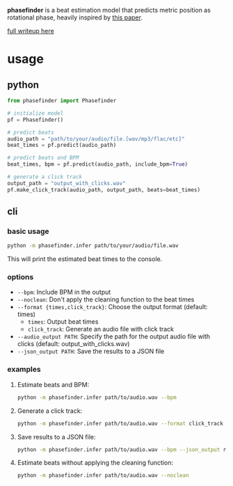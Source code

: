 **phasefinder** is a beat estimation model that predicts metric position as rotational phase, heavily inspired by [this paper](https://archives.ismir.net/ismir2021/paper/000061.pdf).


[full writeup here](https://bleu.green/phasefinder)


# usage

## python 

```python
from phasefinder import Phasefinder

# initialize model
pf = Phasefinder()

# predict beats
audio_path = "path/to/your/audio/file.[wav/mp3/flac/etc]"
beat_times = pf.predict(audio_path)

# predict beats and BPM
beat_times, bpm = pf.predict(audio_path, include_bpm=True)

# generate a click track
output_path = "output_with_clicks.wav"
pf.make_click_track(audio_path, output_path, beats=beat_times)
```

## cli

### basic usage

```bash
python -m phasefinder.infer path/to/your/audio/file.wav
```

This will print the estimated beat times to the console.

### options

- `--bpm`: Include BPM in the output
- `--noclean`: Don't apply the cleaning function to the beat times
- `--format {times,click_track}`: Choose the output format (default: times)
  - `times`: Output beat times
  - `click_track`: Generate an audio file with click track
- `--audio_output PATH`: Specify the path for the output audio file with clicks (default: output_with_clicks.wav)
- `--json_output PATH`: Save the results to a JSON file

### examples

1. Estimate beats and BPM:
   ```bash
   python -m phasefinder.infer path/to/audio.wav --bpm
   ```

2. Generate a click track:
   ```bash
   python -m phasefinder.infer path/to/audio.wav --format click_track --audio_output output.wav
   ```

3. Save results to a JSON file:
   ```bash
   python -m phasefinder.infer path/to/audio.wav --bpm --json_output results.json
   ```

4. Estimate beats without applying the cleaning function:
   ```bash
   python -m phasefinder.infer path/to/audio.wav --noclean
   ```